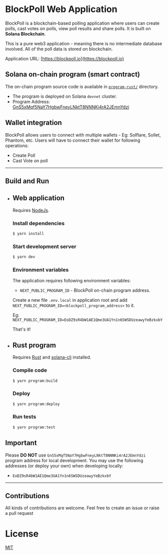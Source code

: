 # BlockPoll Web Application

BlockPoll is a blockchain-based polling application where users can create polls, cast votes on polls, view poll results and share polls. It is built on **Solana Blockchain**.

This is a pure web3 application - meaning there is no intermediate database involved. All of the poll data is stored on blockchain.

Application URL: [https://blockpoll.io](https://blockpoll.io)

## Solana on-chain program (smart contract)

The on-chain program source code is available in [`program-rust/`](https://github.com/RijulGulati/blockpoll/tree/main/program-rust) directory.

- The program is deployed on Solana `devnet` cluster.
- Program Address: [GnS5xMqf5NaY7HgbwFneyLNktT8NNNKi4rA2JEmnYdzi](https://explorer.solana.com/address/GnS5xMqf5NaY7HgbwFneyLNktT8NNNKi4rA2JEmnYdzi?cluster=devnet)

## Wallet integration

BlockPoll allows users to connect with multiple wallets - Eg: Solflare, Sollet, Phantom, etc. Users will have to connect their wallet for following operations:

- Create Poll
- Cast Vote on poll

---

## Build and Run

- ## Web application

    Requires [NodeJs](https://nodejs.org/en/).

    ### Install dependencies

    ```sh
    $ yarn install
    ```

    ### Start development server

    ```sh
    $ yarn dev
    ```

    ### Environment variables

    The application requires following environment variables:

    - `NEXT_PUBLIC_PROGRAM_ID` - BlockPoll on-chain program address.

    Create a new file `.env.local` in application root and add `NEXT_PUBLIC_PROGRAM_ID=<blockpoll_program_address>` to it.

    Eg: `NEXT_PUBLIC_PROGRAM_ID=EoDZ9sR4bW1AE1Qme3UA1Yn1n6SWSDUzeawyYeBzkxbY`

    That's it!

- ## Rust program

    Requires [Rust](https://www.rust-lang.org/) and [solana-cli](https://docs.solana.com/cli/install-solana-cli-tools) installed.

    ### Compile code

    ```sh
    $ yarn program:build
    ```

    ### Deploy

    ```sh
    $ yarn program:deploy
    ```

    ### Run tests

    ```sh
    $ yarn program:test
    ```

## Important

Please **DO NOT** use `GnS5xMqf5NaY7HgbwFneyLNktT8NNNKi4rA2JEmnYdzi` program address for local development. You may use the following addresses (or deploy your own) when developing locally:

- `EoDZ9sR4bW1AE1Qme3UA1Yn1n6SWSDUzeawyYeBzkxbY`

---

## Contributions

All kinds of contributions are welcome. Feel free to create an issue or raise a pull request

# License

[MIT](https://github.com/BlockPoll/web/blob/main/LICENSE)
